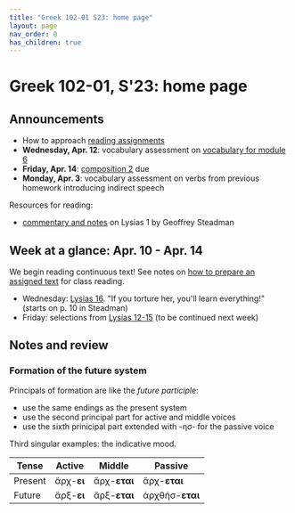 ```yaml
---
title: "Greek 102-01 S23: home page"
layout: page
nav_order: 0
has_children: true
---
```




# Greek 102-01, S'23: home page


## Announcements

- How to approach [reading assignments](./assignments/reading-how-to/)
- **Wednesday, Apr. 12**: vocabulary assessment on [vocabulary for module 6](https://hellenike.github.io/textbook/review/module6-review/vocabulary/)
- **Friday, Apr. 14**: [composition 2](https://hellenike.github.io/textbook/practice/module5/portfolio/composition/) due
- **Monday, Apr. 3**: vocabulary assessment on verbs from previous homework introducing indirect speech

Resources for reading:

- [commentary and notes](./lysiascrito-24aug17w.pdf) on Lysias 1 by Geoffrey Steadman




## Week at a glance:  Apr. 10 - Apr. 14

We begin reading continuous text!  See notes on [how to prepare an assigned text](./assignments/reading-how-to/) for class reading.



- Wednesday: [Lysias 16](./lysias1/reader/1.16.html). "If you torture her, you'll learn everything!" (starts on p. 10 in Steadman)
- Friday: selections from [Lysias 12-15](./lysias1/reader/1.12.html) (to be continued next week)


## Notes and review

### Formation of the future system

Principals of formation are like the *future participle*:

- use the same endings as the present system
- use the second principal part for active and middle voices
- use the sixth prinicipal part extended with -ησ- for the passive voice

Third singular examples: the indicative mood.

| Tense | Active | Middle | Passive | 
| --- | --- | --- | --- |
| Present | ἄρχ-**ει** | ἄρχ-**εται** | ἄρχ-**εται** |
| Future | ἄρξ-**ει** | ἄρξ-**εται** | ἀρχθήσ-**εται** | 

